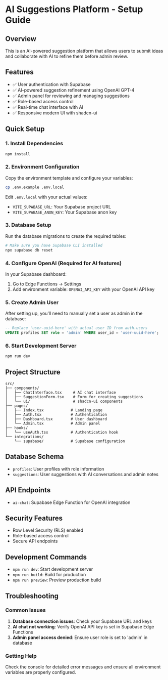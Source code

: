 # AI Suggestions Platform - Setup Guide

## Overview
This is an AI-powered suggestion platform that allows users to submit ideas and collaborate with AI to refine them before admin review.

## Features
- ✅ User authentication with Supabase
- ✅ AI-powered suggestion refinement using OpenAI GPT-4
- ✅ Admin panel for reviewing and managing suggestions
- ✅ Role-based access control
- ✅ Real-time chat interface with AI
- ✅ Responsive modern UI with shadcn-ui

## Quick Setup

### 1. Install Dependencies
```bash
npm install
```

### 2. Environment Configuration
Copy the environment template and configure your variables:
```bash
cp .env.example .env.local
```

Edit `.env.local` with your actual values:
- `VITE_SUPABASE_URL`: Your Supabase project URL
- `VITE_SUPABASE_ANON_KEY`: Your Supabase anon key

### 3. Database Setup
Run the database migrations to create the required tables:
```bash
# Make sure you have Supabase CLI installed
npx supabase db reset
```

### 4. Configure OpenAI (Required for AI features)
In your Supabase dashboard:
1. Go to Edge Functions → Settings
2. Add environment variable: `OPENAI_API_KEY` with your OpenAI API key

### 5. Create Admin User
After setting up, you'll need to manually set a user as admin in the database:
```sql
-- Replace 'user-uuid-here' with actual user ID from auth.users
UPDATE profiles SET role = 'admin' WHERE user_id = 'user-uuid-here';
```

### 6. Start Development Server
```bash
npm run dev
```

## Project Structure
```
src/
├── components/
│   ├── ChatInterface.tsx     # AI chat interface
│   ├── SuggestionForm.tsx    # Form for creating suggestions
│   └── ui/                   # shadcn-ui components
├── pages/
│   ├── Index.tsx            # Landing page
│   ├── Auth.tsx             # Authentication
│   ├── Dashboard.tsx        # User dashboard
│   └── Admin.tsx            # Admin panel
├── hooks/
│   └── useAuth.tsx          # Authentication hook
└── integrations/
    └── supabase/            # Supabase configuration
```

## Database Schema
- `profiles`: User profiles with role information
- `suggestions`: User suggestions with AI conversations and admin notes

## API Endpoints
- `ai-chat`: Supabase Edge Function for OpenAI integration

## Security Features
- Row Level Security (RLS) enabled
- Role-based access control
- Secure API endpoints

## Development Commands
- `npm run dev`: Start development server
- `npm run build`: Build for production
- `npm run preview`: Preview production build

## Troubleshooting

### Common Issues
1. **Database connection issues**: Check your Supabase URL and keys
2. **AI chat not working**: Verify OpenAI API key is set in Supabase Edge Functions
3. **Admin panel access denied**: Ensure user role is set to 'admin' in database

### Getting Help
Check the console for detailed error messages and ensure all environment variables are properly configured.